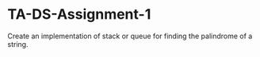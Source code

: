 # TA-DS-Assignment-1
Create an implementation of stack or queue for finding the palindrome of a string.
